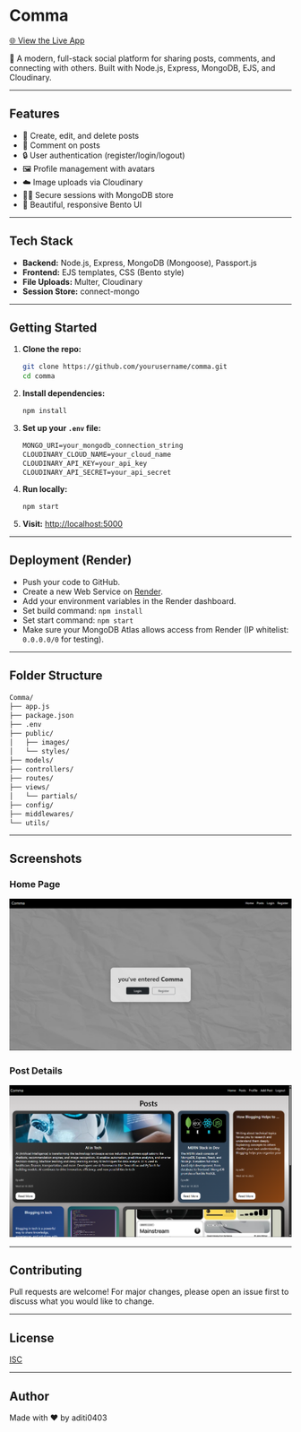 
# Comma

[🌐 View the Live App](https://comma-7rlz.onrender.com/)

🚀 A modern, full-stack social platform for sharing posts, comments, and connecting with others. Built with Node.js, Express, MongoDB, EJS, and Cloudinary. 

---

## Features

- 📝 Create, edit, and delete posts
- 💬 Comment on posts
- 🔒 User authentication (register/login/logout)
- 🖼️ Profile management with avatars
- ☁️ Image uploads via Cloudinary
- 🕵️‍♂️ Secure sessions with MongoDB store
- 🎨 Beautiful, responsive Bento UI

---

## Tech Stack

- **Backend:** Node.js, Express, MongoDB (Mongoose), Passport.js
- **Frontend:** EJS templates, CSS (Bento style)
- **File Uploads:** Multer, Cloudinary
- **Session Store:** connect-mongo

---

## Getting Started

1. **Clone the repo:**
   ```bash
   git clone https://github.com/yourusername/comma.git
   cd comma
   ```
2. **Install dependencies:**
   ```bash
   npm install
   ```
3. **Set up your `.env` file:**
   ```env
   MONGO_URI=your_mongodb_connection_string
   CLOUDINARY_CLOUD_NAME=your_cloud_name
   CLOUDINARY_API_KEY=your_api_key
   CLOUDINARY_API_SECRET=your_api_secret
   ```
4. **Run locally:**
   ```bash
   npm start
   ```
5. **Visit:** [http://localhost:5000](http://localhost:5000)

---

## Deployment (Render)

- Push your code to GitHub.
- Create a new Web Service on [Render](https://render.com/).
- Add your environment variables in the Render dashboard.
- Set build command: `npm install`
- Set start command: `npm start`
- Make sure your MongoDB Atlas allows access from Render (IP whitelist: `0.0.0.0/0` for testing).

---

## Folder Structure

```
Comma/
├── app.js
├── package.json
├── .env
├── public/
│   ├── images/
│   └── styles/
├── models/
├── controllers/
├── routes/
├── views/
│   └── partials/
├── config/
├── middlewares/
└── utils/
```

---


## Screenshots

### Home Page
![Home Page](public/images/ss1.png)

### Post Details
![Post Details](public/images/ss2.png)

---

## Contributing

Pull requests are welcome! For major changes, please open an issue first to discuss what you would like to change.

---

## License

[ISC](LICENSE)

---

## Author

Made with ❤️ by aditi0403

